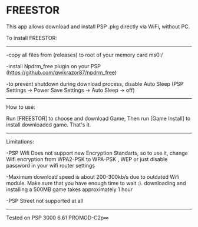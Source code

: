 # FREESTOR
This app allows download and install PSP .pkg directly via WiFi, without PC. 

To install FREESTOR:
___________________________
-copy all files from (releases) to root of your memory card ms0:/

-install Npdrm_free plugin on your PSP (https://github.com/qwikrazor87/npdrm_free)

-to prevent shutdown during download process, disable Auto Sleep (PSP Settings -> Power Save Settings -> Auto Sleep -> off)
___________________________
How to use:

Run [FREESTOR] to choose and download Game, Then run [Game Install] to install downloaded game. That's it.
___________________________
Limitations:

-PSP Wifi Does not support new Encryption Standarts, so to use it, change Wifi encryption from WPA2-PSK to WPA-PSK , WEP or just disable password in your wifi router settings

-Maximum download speed is about 200-300kb/s due to outdated Wifi module. Make sure that you have enough time to wait :). downloading and installing a 500MB game takes approximately 1 hour

-PSP Street not supported at all
___________________________
Tested on PSP 3000 6.61 PROMOD-C2p∞
